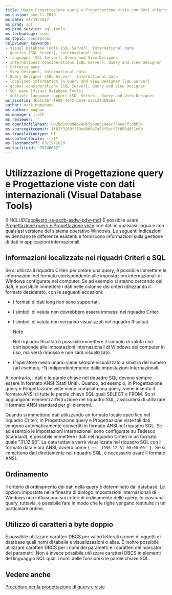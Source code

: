 ```yaml
---
title: Usare Progettazione query e Progettazione viste con dati internazionali
ms.custom: seo-lt-2019
ms.date: 01/19/2017
ms.prod: sql
ms.prod_service: sql-tools
ms.technology: ssms
ms.topic: conceptual
helpviewer_keywords:
- Visual Database Tools [SQL Server], international data
- queries [SQL Server], international data
- languages [SQL Server], Query and View Designer
- international considerations [SQL Server], Query and View Designer
- Criteria pane
- View Designer, international data
- Query Designer [SQL Server], international data
- localized information in Query and View Designer [SQL Server]
- global considerations [SQL Server], Query and View Designer
- SQL pane [Visual Database Tools]
- multiple language support [SQL Server], Query and View Designer
ms.assetid: 4b51c56f-f902-4e72-b919-e36127369b63
author: markingmyname
ms.author: maghan
ms.manager: jroth
ms.reviewer: ''
ms.openlocfilehash: 8b2bd268bd46240b5954851946c7546a7f2dbb34
ms.sourcegitcommit: ff82f3260ff79ed860a7a58f54ff7f0594851e6b
ms.translationtype: HT
ms.contentlocale: it-IT
ms.lasthandoff: 03/29/2020
ms.locfileid: "75246032"
---
```

# <a name="use-the-query-and-view-designer-with-international-data-visual-database-tools"></a>Utilizzazione di Progettazione query e Progettazione viste con dati internazionali (Visual Database Tools)
[!INCLUDE[appliesto-ss-asdb-asdw-pdw-md](../../includes/appliesto-ss-asdb-asdw-pdw-md.md)]
È possibile usare [Progettazione query e Progettazione viste](../../ssms/visual-db-tools/query-and-view-designer-tools-visual-database-tools.md) con dati in qualsiasi lingua e con qualsiasi versione del sistema operativo Windows. Le seguenti indicazioni evidenziano le differenze esistenti e forniscono informazioni sulla gestione di dati in applicazioni internazionali.  
  
## <a name="localized-information-in-the-criteria-and-sql-panes"></a>Informazioni localizzate nei riquadri Criteri e SQL  
Se si utilizza il riquadro Criteri per creare una query, è possibile immettere le informazioni nel formato corrispondente alle impostazioni internazionali di Windows configurate nel computer. Se ad esempio si stanno cercando dei dati, è possibile immettere i dati nelle colonne dei criteri utilizzando il formato desiderato, con le seguenti eccezioni:  
  
-   I formati di dati long non sono supportati.  
  
-   I simboli di valuta non dovrebbero essere immessi nel riquadro Criteri.  
  
-   I simboli di valuta non verranno visualizzati nel riquadro Risultati.  
  
    > [!NOTE]  
    > Nel riquadro Risultati è possibile immettere il simbolo di valuta che corrisponde alle impostazioni internazionali di Windows del computer in uso, ma verrà rimosso e non sarà visualizzato.  
  
-   L'operatore meno unario viene sempre visualizzato a sinistra del numero (ad esempio, -1) indipendentemente dalle impostazioni internazionali.  
  
Al contrario, i dati e le parole chiave nel riquadro SQL devono sempre essere in formato ANSI (Stati Uniti). Quando, ad esempio, in Progettazione query e Progettazione viste viene compilata una query, viene inserito il formato ANSI di tutte le parole chiave SQL quali SELECT e FROM. Se si aggiungono elementi all'istruzione nel riquadro SQL, assicurarsi di utilizzare il formato ANSI standard per gli elementi.  
  
Quando si immettono dati utilizzando un formato locale specifico nel riquadro Criteri, in Progettazione query e Progettazione viste tali dati vengono automaticamente convertiti in formato ANSI nel riquadro SQL. Se ad esempio le impostazioni internazionali sono configurate su Tedesco (standard), è possibile immettere i dati nel riquadro Criteri in un formato quale "31.12.96". La data tuttavia verrà visualizzata nel riquadro SQL con il formato data e ora ANSI, ovvero come `{ ts '1996-12-31 00:00:00' }.` Se si immettono dati direttamente nel riquadro SQL, è necessario usare il formato ANSI.  
  
## <a name="sort-order"></a>Ordinamento  
Il criterio di ordinamento dei dati nella query è determinato dal database. Le opzioni impostate nella finestra di dialogo Impostazioni internazionali di Windows non influiscono sui criteri di ordinamento delle query. In ciascuna query, tuttavia, è possibile fare in modo che le righe vengano restituite in un particolare ordine.  
  
## <a name="using-double-byte-characters"></a>Utilizzo di caratteri a byte doppio  
È possibile utilizzare caratteri DBCS per valori letterali o nomi di oggetti di database quali nomi di tabelle e visualizzazioni o alias. È inoltre possibile utilizzare caratteri DBCS per i nomi dei parametri e i caratteri dei marcatori dei parametri. Non è invece possibile utilizzare caratteri DBCS in elementi del linguaggio SQL quali i nomi delle funzioni o le parole chiave SQL.  
  
## <a name="see-also"></a>Vedere anche

[Procedure per la progettazione di query e viste](../../ssms/visual-db-tools/design-queries-and-views-how-to-topics-visual-database-tools.md)